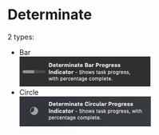 # Determinate
2 types:
- Bar<br/>
![](determinate%20bar.png)
- Circle<br/>
![](determinate%20circle.png)
